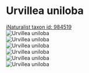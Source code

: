 
Urvillea uniloba
================
  
[iNaturalist taxon id: 984519](https://www.inaturalist.org/taxa/984519)  
![Urvillea uniloba](https://inaturalist-open-data.s3.amazonaws.com/photos/189194356/medium.jpeg)  
![Urvillea uniloba](https://inaturalist-open-data.s3.amazonaws.com/photos/189194950/medium.jpeg)  
![Urvillea uniloba](https://inaturalist-open-data.s3.amazonaws.com/photos/189280237/medium.jpeg)  
![Urvillea uniloba](https://inaturalist-open-data.s3.amazonaws.com/photos/189280267/medium.jpeg)  
![Urvillea uniloba](https://inaturalist-open-data.s3.amazonaws.com/photos/189280301/medium.jpeg)  
![Urvillea uniloba](https://inaturalist-open-data.s3.amazonaws.com/photos/189280349/medium.jpeg)